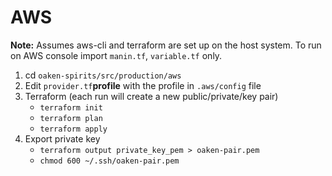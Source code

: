 # AWS

**Note:** Assumes aws-cli and terraform are set up on the host system. To run on AWS console import `manin.tf`, `variable.tf` only.

1. cd `oaken-spirits/src/production/aws`
1. Edit `provider.tf`**profile** with the profile in `.aws/config` file
1. Terraform (each run will create a new public/private/key pair)
    - `terraform init`
    - `terraform plan`
    - `terraform apply`
1. Export private key
    - `terraform output private_key_pem > oaken-pair.pem`
    - `chmod 600 ~/.ssh/oaken-pair.pem`
